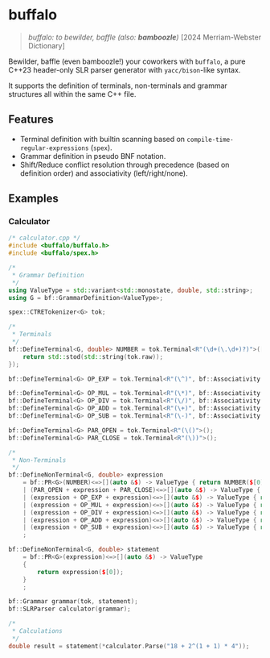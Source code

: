 # buffalo
> *buffalo: to bewilder, baffle (also: **bamboozle**)* [2024 Merriam-Webster Dictionary]

Bewilder, baffle (even bamboozle!) your coworkers with `buffalo`, a pure C++23 header-only SLR parser generator with 
 `yacc/bison`-like syntax.

It supports the definition of terminals, non-terminals and grammar structures all within the same C++ file.

## Features
- Terminal definition with builtin scanning based on `compile-time-regular-expressions` (`spex`).
- Grammar definition in pseudo BNF notation.
- Shift/Reduce conflict resolution through precedence (based on definition order) and associativity (left/right/none). 

## Examples
### Calculator
```c++
/* calculator.cpp */
#include <buffalo/buffalo.h>
#include <buffalo/spex.h>

/*
 * Grammar Definition
 */
using ValueType = std::variant<std::monostate, double, std::string>;
using G = bf::GrammarDefinition<ValueType>;

spex::CTRETokenizer<G> tok;

/*
 * Terminals
 */
bf::DefineTerminal<G, double> NUMBER = tok.Terminal<R"(\d+(\.\d+)?)">([](auto const &tok) -> ValueType {
    return std::stod(std::string(tok.raw));
});

bf::DefineTerminal<G> OP_EXP = tok.Terminal<R"(\^)", bf::Associativity::Right>();

bf::DefineTerminal<G> OP_MUL = tok.Terminal<R"(\*)", bf::Associativity::Left>();
bf::DefineTerminal<G> OP_DIV = tok.Terminal<R"(\/)", bf::Associativity::Left>();
bf::DefineTerminal<G> OP_ADD = tok.Terminal<R"(\+)", bf::Associativity::Left>();
bf::DefineTerminal<G> OP_SUB = tok.Terminal<R"(\-)", bf::Associativity::Left>();

bf::DefineTerminal<G> PAR_OPEN = tok.Terminal<R"(\()">();
bf::DefineTerminal<G> PAR_CLOSE = tok.Terminal<R"(\))">();

/*
 * Non-Terminals
 */
bf::DefineNonTerminal<G, double> expression
    = bf::PR<G>(NUMBER)<=>[](auto &$) -> ValueType { return NUMBER($[0]); }
    | (PAR_OPEN + expression + PAR_CLOSE)<=>[](auto &$) -> ValueType { return expression($[1]); }
    | (expression + OP_EXP + expression)<=>[](auto &$) -> ValueType { return std::pow(expression($[0]), expression($[2])); }
    | (expression + OP_MUL + expression)<=>[](auto &$) -> ValueType { return expression($[0]) * expression($[2]); }
    | (expression + OP_DIV + expression)<=>[](auto &$) -> ValueType { return expression($[0]) / expression($[2]); }
    | (expression + OP_ADD + expression)<=>[](auto &$) -> ValueType { return expression($[0]) + expression($[2]); }
    | (expression + OP_SUB + expression)<=>[](auto &$) -> ValueType { return expression($[0]) - expression($[2]); }
    ;

bf::DefineNonTerminal<G, double> statement
    = bf::PR<G>(expression)<=>[](auto &$) -> ValueType
    {
        return expression($[0]);
    }
    ;

bf::Grammar grammar(tok, statement);
bf::SLRParser calculator(grammar);

/*
 * Calculations
 */
double result = statement(*calculator.Parse("18 + 2^(1 + 1) * 4"));
```